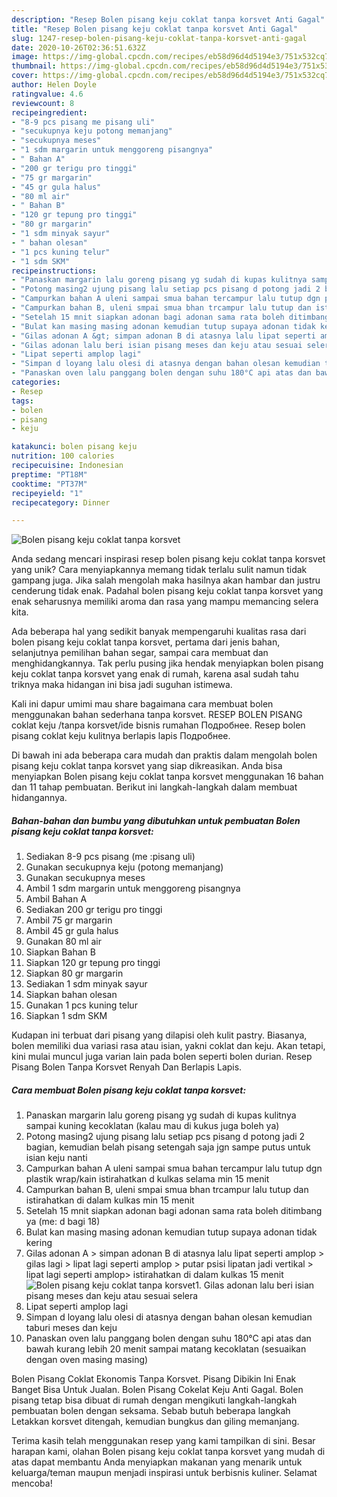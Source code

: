 ```yaml
---
description: "Resep Bolen pisang keju coklat tanpa korsvet Anti Gagal"
title: "Resep Bolen pisang keju coklat tanpa korsvet Anti Gagal"
slug: 1247-resep-bolen-pisang-keju-coklat-tanpa-korsvet-anti-gagal
date: 2020-10-26T02:36:51.632Z
image: https://img-global.cpcdn.com/recipes/eb58d96d4d5194e3/751x532cq70/bolen-pisang-keju-coklat-tanpa-korsvet-foto-resep-utama.jpg
thumbnail: https://img-global.cpcdn.com/recipes/eb58d96d4d5194e3/751x532cq70/bolen-pisang-keju-coklat-tanpa-korsvet-foto-resep-utama.jpg
cover: https://img-global.cpcdn.com/recipes/eb58d96d4d5194e3/751x532cq70/bolen-pisang-keju-coklat-tanpa-korsvet-foto-resep-utama.jpg
author: Helen Doyle
ratingvalue: 4.6
reviewcount: 8
recipeingredient:
- "8-9 pcs pisang me pisang uli"
- "secukupnya keju potong memanjang"
- "secukupnya meses"
- "1 sdm margarin untuk menggoreng pisangnya"
- " Bahan A"
- "200 gr terigu pro tinggi"
- "75 gr margarin"
- "45 gr gula halus"
- "80 ml air"
- " Bahan B"
- "120 gr tepung pro tinggi"
- "80 gr margarin"
- "1 sdm minyak sayur"
- " bahan olesan"
- "1 pcs kuning telur"
- "1 sdm SKM"
recipeinstructions:
- "Panaskan margarin lalu goreng pisang yg sudah di kupas kulitnya sampai kuning kecoklatan (kalau mau di kukus juga boleh ya)"
- "Potong masing2 ujung pisang lalu setiap pcs pisang d potong jadi 2 bagian, kemudian belah pisang setengah saja jgn sampe putus untuk isian keju nanti"
- "Campurkan bahan A uleni sampai smua bahan tercampur lalu tutup dgn plastik wrap/kain istirahatkan d kulkas selama min 15 menit"
- "Campurkan bahan B, uleni smpai smua bhan trcampur lalu tutup dan istirahatkan di dalam kulkas min 15 menit"
- "Setelah 15 mnit siapkan adonan bagi adonan sama rata boleh ditimbang ya (me: d bagi 18)"
- "Bulat kan masing masing adonan kemudian tutup supaya adonan tidak kering"
- "Gilas adonan A &gt; simpan adonan B di atasnya lalu lipat seperti amplop &gt; gilas lagi &gt; lipat lagi seperti amplop &gt; putar psisi lipatan jadi vertikal &gt; lipat lagi seperti amplop&gt; istirahatkan di dalam kulkas 15 menit"
- "Gilas adonan lalu beri isian pisang meses dan keju atau sesuai selera"
- "Lipat seperti amplop lagi"
- "Simpan d loyang lalu olesi di atasnya dengan bahan olesan kemudian taburi meses dan keju"
- "Panaskan oven lalu panggang bolen dengan suhu 180°C api atas dan bawah kurang lebih 20 menit sampai matang kecoklatan (sesuaikan dengan oven masing masing)"
categories:
- Resep
tags:
- bolen
- pisang
- keju

katakunci: bolen pisang keju 
nutrition: 100 calories
recipecuisine: Indonesian
preptime: "PT18M"
cooktime: "PT37M"
recipeyield: "1"
recipecategory: Dinner

---
```



![Bolen pisang keju coklat tanpa korsvet](https://img-global.cpcdn.com/recipes/eb58d96d4d5194e3/751x532cq70/bolen-pisang-keju-coklat-tanpa-korsvet-foto-resep-utama.jpg)

Anda sedang mencari inspirasi resep bolen pisang keju coklat tanpa korsvet yang unik? Cara menyiapkannya memang tidak terlalu sulit namun tidak gampang juga. Jika salah mengolah maka hasilnya akan hambar dan justru cenderung tidak enak. Padahal bolen pisang keju coklat tanpa korsvet yang enak seharusnya memiliki aroma dan rasa yang mampu memancing selera kita.

Ada beberapa hal yang sedikit banyak mempengaruhi kualitas rasa dari bolen pisang keju coklat tanpa korsvet, pertama dari jenis bahan, selanjutnya pemilihan bahan segar, sampai cara membuat dan menghidangkannya. Tak perlu pusing jika hendak menyiapkan bolen pisang keju coklat tanpa korsvet yang enak di rumah, karena asal sudah tahu triknya maka hidangan ini bisa jadi suguhan istimewa.

Kali ini dapur umimi mau share bagaimana cara membuat bolen menggunakan bahan sederhana tanpa korsvet. RESEP BOLEN PISANG coklat keju /tanpa korsvet/ide bisnis rumahan Подробнее. Resep bolen pisang coklat keju kulitnya berlapis lapis Подробнее.


Di bawah ini ada beberapa cara mudah dan praktis dalam mengolah bolen pisang keju coklat tanpa korsvet yang siap dikreasikan. Anda bisa menyiapkan Bolen pisang keju coklat tanpa korsvet menggunakan 16 bahan dan 11 tahap pembuatan. Berikut ini langkah-langkah dalam membuat hidangannya.

<!--inarticleads1-->

##### Bahan-bahan dan bumbu yang dibutuhkan untuk pembuatan Bolen pisang keju coklat tanpa korsvet:

1. Sediakan 8-9 pcs pisang (me :pisang uli)
1. Gunakan secukupnya keju (potong memanjang)
1. Gunakan secukupnya meses
1. Ambil 1 sdm margarin untuk menggoreng pisangnya
1. Ambil  Bahan A
1. Sediakan 200 gr terigu pro tinggi
1. Ambil 75 gr margarin
1. Ambil 45 gr gula halus
1. Gunakan 80 ml air
1. Siapkan  Bahan B
1. Siapkan 120 gr tepung pro tinggi
1. Siapkan 80 gr margarin
1. Sediakan 1 sdm minyak sayur
1. Siapkan  bahan olesan
1. Gunakan 1 pcs kuning telur
1. Siapkan 1 sdm SKM


Kudapan ini terbuat dari pisang yang dilapisi oleh kulit pastry. Biasanya, bolen memiliki dua variasi rasa atau isian, yakni coklat dan keju. Akan tetapi, kini mulai muncul juga varian lain pada bolen seperti bolen durian. Resep Pisang Bolen Tanpa Korsvet Renyah Dan Berlapis Lapis. 

<!--inarticleads2-->

##### Cara membuat Bolen pisang keju coklat tanpa korsvet:

1. Panaskan margarin lalu goreng pisang yg sudah di kupas kulitnya sampai kuning kecoklatan (kalau mau di kukus juga boleh ya)
1. Potong masing2 ujung pisang lalu setiap pcs pisang d potong jadi 2 bagian, kemudian belah pisang setengah saja jgn sampe putus untuk isian keju nanti
1. Campurkan bahan A uleni sampai smua bahan tercampur lalu tutup dgn plastik wrap/kain istirahatkan d kulkas selama min 15 menit
1. Campurkan bahan B, uleni smpai smua bhan trcampur lalu tutup dan istirahatkan di dalam kulkas min 15 menit
1. Setelah 15 mnit siapkan adonan bagi adonan sama rata boleh ditimbang ya (me: d bagi 18)
1. Bulat kan masing masing adonan kemudian tutup supaya adonan tidak kering
1. Gilas adonan A &gt; simpan adonan B di atasnya lalu lipat seperti amplop &gt; gilas lagi &gt; lipat lagi seperti amplop &gt; putar psisi lipatan jadi vertikal &gt; lipat lagi seperti amplop&gt; istirahatkan di dalam kulkas 15 menit
<img src="//assets-global.cpcdn.com/assets/icons/button_play-2c75c40dde080a61004c1f40b05d8f140eaff45d7e9e6481dc71c63d2e7c4909.png" alt="Bolen pisang keju coklat tanpa korsvet">1. Gilas adonan lalu beri isian pisang meses dan keju atau sesuai selera
1. Lipat seperti amplop lagi
1. Simpan d loyang lalu olesi di atasnya dengan bahan olesan kemudian taburi meses dan keju
1. Panaskan oven lalu panggang bolen dengan suhu 180°C api atas dan bawah kurang lebih 20 menit sampai matang kecoklatan (sesuaikan dengan oven masing masing)


Bolen Pisang Coklat Ekonomis Tanpa Korsvet. Pisang Dibikin Ini Enak Banget Bisa Untuk Jualan. Bolen Pisang Cokelat Keju Anti Gagal. Bolen pisang tetap bisa dibuat di rumah dengan mengikuti langkah-langkah pembuatan bolen dengan seksama. Sebab butuh beberapa langkah Letakkan korsvet ditengah, kemudian bungkus dan giling memanjang. 

Terima kasih telah menggunakan resep yang kami tampilkan di sini. Besar harapan kami, olahan Bolen pisang keju coklat tanpa korsvet yang mudah di atas dapat membantu Anda menyiapkan makanan yang menarik untuk keluarga/teman maupun menjadi inspirasi untuk berbisnis kuliner. Selamat mencoba!
